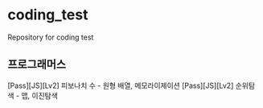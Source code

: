# coding_test
Repository for coding test

## 프로그래머스
[Pass][JS][Lv2] 피보나치 수 - 원형 배열, 메모라이제이션
[Pass][JS][Lv2] 순위탐색 - 맵, 이진탐색
